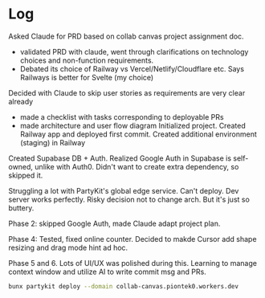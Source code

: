 # Log

Asked Claude for PRD based on collab canvas project assignment doc.
- validated PRD with claude, went through clarifications on technology choices and non-function requirements.
- Debated its choice of Railway vs Vercel/Netlify/Cloudflare etc. Says Railways is better for Svelte (my choice)

Decided with Claude to skip user stories as requirements are very clear already
- made a checklist with tasks corresponding to deployable PRs
- made architecture and user flow diagram
Initialized project. Created Railway app and deployed first commit.
Created additional environment (staging) in Railway

Created Supabase DB + Auth. Realized Google Auth in Supabase is self-owned, unlike with Auth0. Didn't want to create extra dependency, so skipped it.

Struggling a lot with PartyKit's global edge service. Can't deploy. Dev server works perfectly. Risky decision not to change arch. But it's just so buttery.

Phase 2: skipped Google Auth, made Claude adapt project plan.

Phase 4: Tested, fixed online counter. Decided to makde Cursor add shape resizing and drag mode hint ad hoc.

Phase 5 and 6. Lots of UI/UX was polished during this. Learning to manage context window and utilize AI to write commit msg and PRs.

```sh
bunx partykit deploy --domain collab-canvas.piontek0.workers.dev
```
